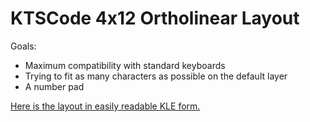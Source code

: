 # KTSCode 4x12 Ortholinear Layout

Goals:

* Maximum compatibility with standard keyboards
* Trying to fit as many characters as possible on the default layer
* A number pad

[Here is the layout in easily readable KLE form.](http://www.keyboard-layout-editor.com/#/gists/c6c0ac051b2b118a34ef84ebadab54c7)
